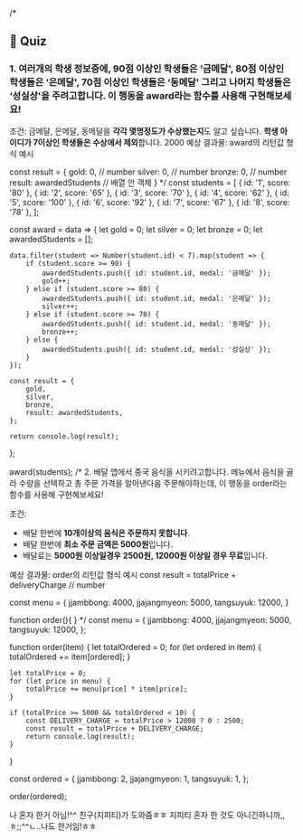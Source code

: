 /*
## 💯 Quiz
### 1. 여러개의 학생 정보중에, 90점 이상인 학생들은 ‘금메달', 80점 이상인 학생들은 ‘은메달', 70점 이상인 학생들은 ‘동메달' 그리고 나머지 학생들은 ‘성실상'을 주려고합니다. 이 행동을 award라는 함수를 사용해 구현해보세요!
조건:
금메달, 은메달, 동메달을 **각각 몇명정도가 수상했는지**도 알고 싶습니다.
**학생 아이디가 7이상인 학생들은 수상에서 제외**합니다.
2000
예상 결과물:
award의 리턴값 형식 예시

const result = {
	gold: 0, // number
	silver: 0, // number
	bronze: 0, // number
	result: awardedStudents // 배열 안 객체
}
*/
const students = [
    { id: '1', score: '80' },
    { id: '2', score: '65' },
    { id: '3', score: '70' },
    { id: '4', score: '62' },
    { id: '5', score: '100' },
    { id: '6', score: '92' },
    { id: '7', score: '67' },
    { id: '8', score: '78' },
];

const award = data => {
    let gold = 0;
    let silver = 0;
    let bronze = 0;
    let awardedStudents = [];

    data.filter(student => Number(student.id) < 7).map(student => {
        if (student.score >= 90) {
            awardedStudents.push({ id: student.id, medal: '금메달' });
            gold++;
        } else if (student.score >= 80) {
            awardedStudents.push({ id: student.id, medal: '은메달' });
            silver++;
        } else if (student.score >= 70) {
            awardedStudents.push({ id: student.id, medal: '동메달' });
            bronze++;
        } else {
            awardedStudents.push({ id: student.id, medal: '성실상' });
        }
    });

    const result = {
        gold,
        silver,
        bronze,
        result: awardedStudents,
    };

    return console.log(result);
};

award(students);
/*
2. 배달 앱에서 중국 음식을 시키려고합니다. 
메뉴에서 음식을 골라 수량을 선택하고 총 주문 가격을 알아낸다음 주문해야하는데, 
이 행동을 order라는 함수를 사용해 구현해보세요! 

조건:
- 배달 한번에 **10개이상의 음식은 주문하지 못합니다**.
- 배달 한번에 **최소 주문 금액은 5000원**입니다.
- 배달료는 **5000원 이상일경우** **2500원, 12000원 이상일 경우 무료**입니다.

예상 결과물:
order의 리턴값 형식 예시
const result = totalPrice + deliveryCharge // number

const menu = {
	jjambbong: 4000,
	jjajangmyeon: 5000,
	tangsuyuk: 12000,
}


function order(){
}
*/
const menu = {
    jjambbong: 4000,
    jjajangmyeon: 5000,
    tangsuyuk: 12000,
};

function order(item) {
    let totalOrdered = 0;
    for (let ordered in item) {
        totalOrdered += item[ordered];
    }

    let totalPrice = 0;
    for (let price in menu) {
        totalPrice += menu[price] * item[price];
    }

    if (totalPrice >= 5000 && totalOrdered < 10) {
        const DELIVERY_CHARGE = totalPrice > 12000 ? 0 : 2500;
        const result = totalPrice + DELIVERY_CHARGE;
        return console.log(result);
    }
}

const ordered = {
    jjambbong: 2,
    jjajangmyeon: 1,
    tangsuyuk: 1,
};

order(ordered);

나 혼자 한거 아님!^^ 친구(지피티)가 도와줌ㅎㅎ 지피티 혼자 한 것도 아니긴하니까,,ㅎ;;^^ㄴ..나도 한거임!ㅎㅎ
